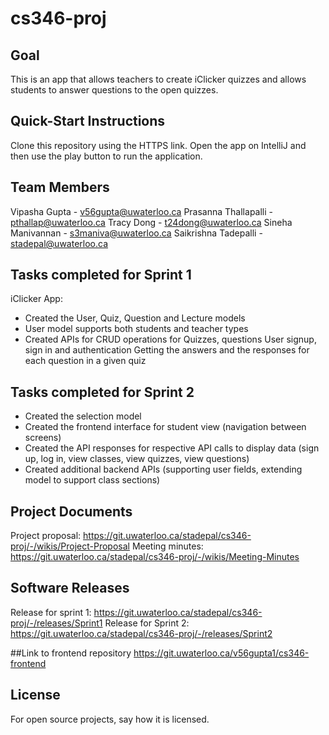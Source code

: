 # cs346-proj

## Goal
This is an app that allows teachers to create iClicker quizzes and allows students to answer questions to the open quizzes.


## Quick-Start Instructions
Clone this repository using the HTTPS link.
Open the app on IntelliJ and then use the play button to run the application.

## Team Members
Vipasha Gupta - v56gupta@uwaterloo.ca
Prasanna Thallapalli - pthallap@uwaterloo.ca
Tracy Dong - t24dong@uwaterloo.ca
Sineha Manivannan - s3maniva@uwaterloo.ca
Saikrishna Tadepalli - stadepal@uwaterloo.ca

## Tasks completed for Sprint 1
iClicker App:
- Created the User, Quiz, Question and Lecture models
- User model supports both students and teacher types
- Created APIs for 
   CRUD operations for Quizzes, questions
   User signup, sign in and authentication 
   Getting the answers and the responses for each question in a given quiz

## Tasks completed for Sprint 2
- Created the selection model
- Created the frontend interface for student view (navigation between screens)
- Created the API responses for respective API calls to display data (sign up, log in, view classes, view quizzes, view questions)
- Created additional backend APIs (supporting user fields, extending model to support class sections)

## Project Documents
Project proposal: https://git.uwaterloo.ca/stadepal/cs346-proj/-/wikis/Project-Proposal
Meeting minutes: https://git.uwaterloo.ca/stadepal/cs346-proj/-/wikis/Meeting-Minutes

## Software Releases
Release for sprint 1: https://git.uwaterloo.ca/stadepal/cs346-proj/-/releases/Sprint1
Release for Sprint 2: https://git.uwaterloo.ca/stadepal/cs346-proj/-/releases/Sprint2


##Link to frontend repository
https://git.uwaterloo.ca/v56gupta1/cs346-frontend

## License
For open source projects, say how it is licensed.
